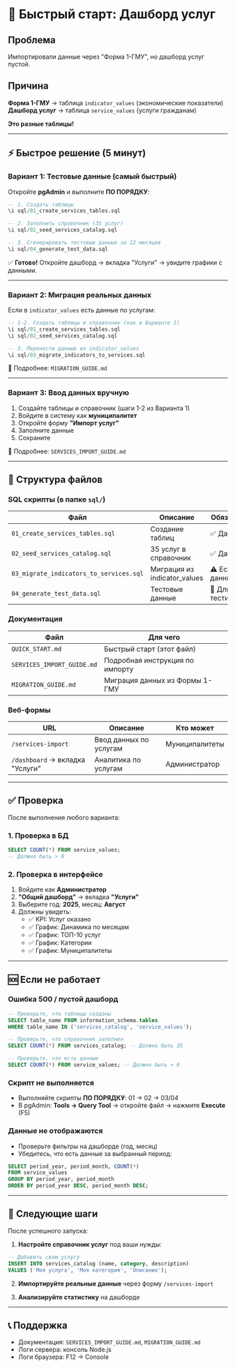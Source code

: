 # 🚀 Быстрый старт: Дашборд услуг

## Проблема
Импортировали данные через "Форма 1-ГМУ", но дашборд услуг пустой.

## Причина
**Форма 1-ГМУ** → таблица `indicator_values` (экономические показатели)
**Дашборд услуг** → таблица `service_values` (услуги гражданам)

**Это разные таблицы!**

---

## ⚡ Быстрое решение (5 минут)

### Вариант 1: Тестовые данные (самый быстрый)

Откройте **pgAdmin** и выполните **ПО ПОРЯДКУ**:

```sql
-- 1. Создать таблицы
\i sql/01_create_services_tables.sql

-- 2. Заполнить справочник (35 услуг)
\i sql/02_seed_services_catalog.sql

-- 3. Сгенерировать тестовые данные за 12 месяцев
\i sql/04_generate_test_data.sql
```

✅ **Готово!** Откройте дашборд → вкладка "Услуги" → увидите графики с данными.

---

### Вариант 2: Миграция реальных данных

Если в `indicator_values` есть данные по услугам:

```sql
-- 1-2. Создать таблицы и справочник (как в Варианте 1)
\i sql/01_create_services_tables.sql
\i sql/02_seed_services_catalog.sql

-- 3. Перенести данные из indicator_values
\i sql/03_migrate_indicators_to_services.sql
```

📖 Подробнее: `MIGRATION_GUIDE.md`

---

### Вариант 3: Ввод данных вручную

1. Создайте таблицы и справочник (шаги 1-2 из Варианта 1)
2. Войдите в систему как **муниципалитет**
3. Откройте форму **"Импорт услуг"**
4. Заполните данные
5. Сохраните

📖 Подробнее: `SERVICES_IMPORT_GUIDE.md`

---

## 📁 Структура файлов

### SQL скрипты (в папке `sql/`)
| Файл | Описание | Обязательно |
|------|----------|-------------|
| `01_create_services_tables.sql` | Создание таблиц | ✅ Да |
| `02_seed_services_catalog.sql` | 35 услуг в справочник | ✅ Да |
| `03_migrate_indicators_to_services.sql` | Миграция из indicator_values | ⚠️ Если есть данные |
| `04_generate_test_data.sql` | Тестовые данные | 🧪 Для тестирования |

### Документация
| Файл | Для чего |
|------|----------|
| `QUICK_START.md` | Быстрый старт (этот файл) |
| `SERVICES_IMPORT_GUIDE.md` | Подробная инструкция по импорту |
| `MIGRATION_GUIDE.md` | Миграция данных из Формы 1-ГМУ |

### Веб-формы
| URL | Описание | Кто может |
|-----|----------|-----------|
| `/services-import` | Ввод данных по услугам | Муниципалитеты |
| `/dashboard` → вкладка "Услуги" | Аналитика по услугам | Администратор |

---

## ✅ Проверка

После выполнения любого варианта:

### 1. Проверка в БД
```sql
SELECT COUNT(*) FROM service_values;
-- Должно быть > 0
```

### 2. Проверка в интерфейсе
1. Войдите как **Администратор**
2. **"Общий дашборд"** → вкладка **"Услуги"**
3. Выберите год: **2025**, месяц: **Август**
4. Должны увидеть:
   - ✅ KPI: Услуг оказано
   - ✅ График: Динамика по месяцам
   - ✅ График: ТОП-10 услуг
   - ✅ График: Категории
   - ✅ График: Муниципалитеты

---

## 🆘 Если не работает

### Ошибка 500 / пустой дашборд
```sql
-- Проверьте, что таблицы созданы
SELECT table_name FROM information_schema.tables
WHERE table_name IN ('services_catalog', 'service_values');

-- Проверьте, что справочник заполнен
SELECT COUNT(*) FROM services_catalog; -- Должно быть 35

-- Проверьте, что есть данные
SELECT COUNT(*) FROM service_values; -- Должно быть > 0
```

### Скрипт не выполняется
- Выполняйте скрипты **ПО ПОРЯДКУ**: 01 → 02 → 03/04
- В pgAdmin: **Tools → Query Tool** → откройте файл → нажмите **Execute** (F5)

### Данные не отображаются
- Проверьте фильтры на дашборде (год, месяц)
- Убедитесь, что есть данные за выбранный период:
```sql
SELECT period_year, period_month, COUNT(*)
FROM service_values
GROUP BY period_year, period_month
ORDER BY period_year DESC, period_month DESC;
```

---

## 🎯 Следующие шаги

После успешного запуска:

1. **Настройте справочник услуг** под ваши нужды:
```sql
-- Добавить свою услугу
INSERT INTO services_catalog (name, category, description)
VALUES ('Моя услуга', 'Моя категория', 'Описание');
```

2. **Импортируйте реальные данные** через форму `/services-import`

3. **Анализируйте статистику** на дашборде

---

## 📞 Поддержка

- Документация: `SERVICES_IMPORT_GUIDE.md`, `MIGRATION_GUIDE.md`
- Логи сервера: консоль Node.js
- Логи браузера: F12 → Console
